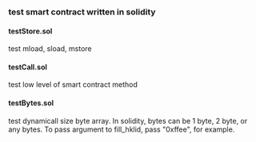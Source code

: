 ### test smart contract written in solidity
#### testStore.sol  
test mload, sload, mstore

#### testCall.sol
test low level of smart contract method

#### testBytes.sol
test dynamicall size byte array. 
In solidity, bytes can be 1 byte, 2 byte, or any bytes. 
To pass argument to fill_hklid, pass "0xffee", for example.
